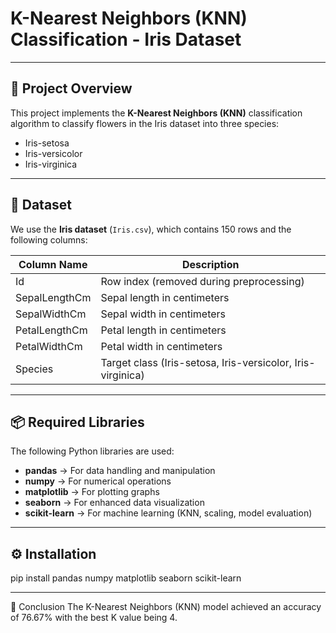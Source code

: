 # K-Nearest Neighbors (KNN) Classification - Iris Dataset
------------
## 📌 Project Overview
This project implements the **K-Nearest Neighbors (KNN)** classification algorithm to classify flowers in the Iris dataset into three species:
- Iris-setosa
- Iris-versicolor
- Iris-virginica

----------------------
## 📂 Dataset
We use the **Iris dataset** (`Iris.csv`), which contains 150 rows and the following columns:

| Column Name     | Description |
|----------------|-------------|
| Id             | Row index (removed during preprocessing) |
| SepalLengthCm  | Sepal length in centimeters |
| SepalWidthCm   | Sepal width in centimeters |
| PetalLengthCm  | Petal length in centimeters |
| PetalWidthCm   | Petal width in centimeters |
| Species        | Target class (Iris-setosa, Iris-versicolor, Iris-virginica) |

---

## 📦 Required Libraries

The following Python libraries are used:

- **pandas** → For data handling and manipulation  
- **numpy** → For numerical operations  
- **matplotlib** → For plotting graphs  
- **seaborn** → For enhanced data visualization  
- **scikit-learn** → For machine learning (KNN, scaling, model evaluation)

---

## ⚙️ Installation

pip install pandas numpy matplotlib seaborn scikit-learn

-----------

🧠 Conclusion
The K-Nearest Neighbors (KNN) model achieved an accuracy of 76.67% with the best K value being 4.
